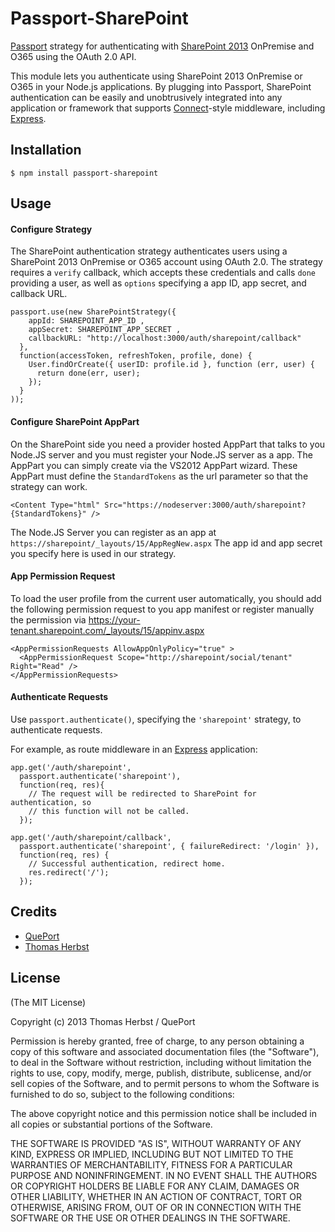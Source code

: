 # Passport-SharePoint

[Passport](http://passportjs.org/) strategy for authenticating with [SharePoint 2013](http://sharepoint.microsoft.com/.com/) OnPremise and O365 using the OAuth 2.0 API.

This module lets you authenticate using SharePoint 2013 OnPremise or O365 in your Node.js applications.
By plugging into Passport, SharePoint authentication can be easily and unobtrusively integrated into any application or framework that supports [Connect](http://www.senchalabs.org/connect/)-style middleware, including [Express](http://expressjs.com/).

## Installation

    $ npm install passport-sharepoint

## Usage

#### Configure Strategy

The SharePoint authentication strategy authenticates users using a SharePoint 2013 OnPremise or O365
account using OAuth 2.0.  The strategy requires a `verify` callback, which
accepts these credentials and calls `done` providing a user, as well as
`options` specifying a app ID, app secret, and callback URL.

    passport.use(new SharePointStrategy({
        appId: SHAREPOINT_APP_ID ,
        appSecret: SHAREPOINT_APP_SECRET ,
        callbackURL: "http://localhost:3000/auth/sharepoint/callback"
      },
      function(accessToken, refreshToken, profile, done) {
        User.findOrCreate({ userID: profile.id }, function (err, user) {
          return done(err, user);
        });
      }
    ));
    
#### Configure SharePoint AppPart

On the SharePoint side you need a provider hosted AppPart that talks to you Node.JS server and you must register your Node.JS server as a app.
The AppPart you can simply create via the VS2012 AppPart wizard.
These AppPart must define the `StandardTokens` as the url parameter so that the strategy can work.

    <Content Type="html" Src="https://nodeserver:3000/auth/sharepoint?{StandardTokens}" />

The Node.JS Server you can register as an app at
`https://sharepoint/_layouts/15/AppRegNew.aspx`
The app id and app secret you specify here is used in our strategy.

#### App Permission Request

To load the user profile from the current user automatically, you should add the following permission request to you app manifest or register manually the permission via https://your-tenant.sharepoint.com/_layouts/15/appinv.aspx

    <AppPermissionRequests AllowAppOnlyPolicy="true" >
      <AppPermissionRequest Scope="http://sharepoint/social/tenant" Right="Read" />
    </AppPermissionRequests>

#### Authenticate Requests

Use `passport.authenticate()`, specifying the `'sharepoint'` strategy, to
authenticate requests.

For example, as route middleware in an [Express](http://expressjs.com/)
application:

    app.get('/auth/sharepoint',
      passport.authenticate('sharepoint'),
      function(req, res){
        // The request will be redirected to SharePoint for authentication, so
        // this function will not be called.
      });

    app.get('/auth/sharepoint/callback', 
      passport.authenticate('sharepoint', { failureRedirect: '/login' }),
      function(req, res) {
        // Successful authentication, redirect home.
        res.redirect('/');
      });
      
## Credits

  - [QuePort](https://github.com/QuePort)
  - [Thomas Herbst](https://github.com/macrauder)

## License

(The MIT License)

Copyright (c) 2013 Thomas Herbst / QuePort

Permission is hereby granted, free of charge, to any person obtaining a copy of
this software and associated documentation files (the "Software"), to deal in
the Software without restriction, including without limitation the rights to
use, copy, modify, merge, publish, distribute, sublicense, and/or sell copies of
the Software, and to permit persons to whom the Software is furnished to do so,
subject to the following conditions:

The above copyright notice and this permission notice shall be included in all
copies or substantial portions of the Software.

THE SOFTWARE IS PROVIDED "AS IS", WITHOUT WARRANTY OF ANY KIND, EXPRESS OR
IMPLIED, INCLUDING BUT NOT LIMITED TO THE WARRANTIES OF MERCHANTABILITY, FITNESS
FOR A PARTICULAR PURPOSE AND NONINFRINGEMENT. IN NO EVENT SHALL THE AUTHORS OR
COPYRIGHT HOLDERS BE LIABLE FOR ANY CLAIM, DAMAGES OR OTHER LIABILITY, WHETHER
IN AN ACTION OF CONTRACT, TORT OR OTHERWISE, ARISING FROM, OUT OF OR IN
CONNECTION WITH THE SOFTWARE OR THE USE OR OTHER DEALINGS IN THE SOFTWARE.